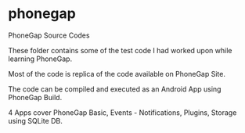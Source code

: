 phonegap
========

PhoneGap Source Codes

These folder contains some of the test code I had worked upon while learning PhoneGap.

Most of the code is replica of the code available on PhoneGap Site.

The code can be compiled and executed as an Android App using PhoneGap Build.

4 Apps cover PhoneGap Basic, Events - Notifications, Plugins, Storage using SQLite DB.